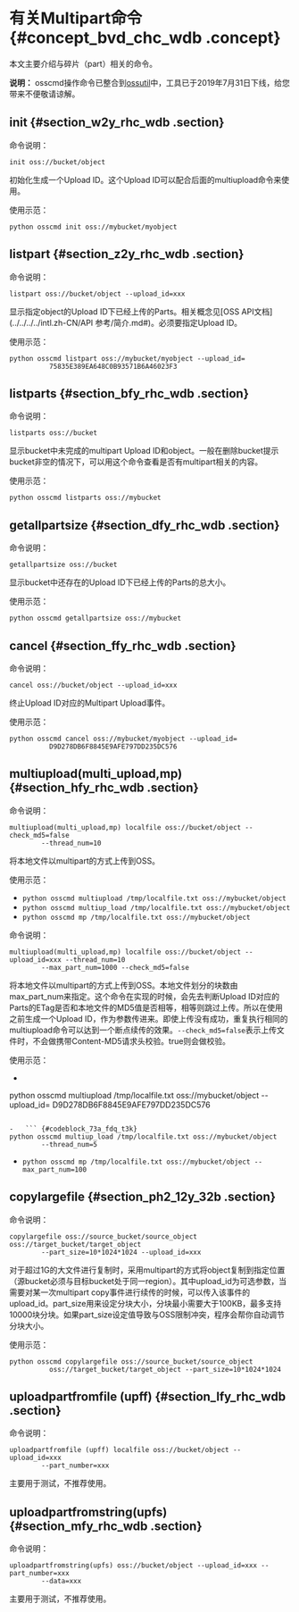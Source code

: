 # 有关Multipart命令 {#concept_bvd_chc_wdb .concept}

本文主要介绍与碎片（part）相关的命令。

**说明：** osscmd操作命令已整合到[ossutil](intl.zh-CN/常用工具/命令行工具ossutil/概述.md#)中，工具已于2019年7月31日下线，给您带来不便敬请谅解。

## init {#section_w2y_rhc_wdb .section}

命令说明：

`init oss://bucket/object`

初始化生成一个Upload ID。这个Upload ID可以配合后面的multiupload命令来使用。

使用示范：

 `python osscmd init oss://mybucket/myobject`

## listpart {#section_z2y_rhc_wdb .section}

命令说明：

`listpart oss://bucket/object --upload_id=xxx`

显示指定object的Upload ID下已经上传的Parts。相关概念见[OSS API文档](../../../../intl.zh-CN/API 参考/简介.md#)。必须要指定Upload ID。

使用示范：

``` {#codeblock_nr1_ofb_mc8}
python osscmd listpart oss://mybucket/myobject --upload_id=
          75835E389EA648C0B93571B6A46023F3
```

## listparts {#section_bfy_rhc_wdb .section}

命令说明：

`listparts oss://bucket`

显示bucket中未完成的multipart Upload ID和object。一般在删除bucket提示bucket非空的情况下，可以用这个命令查看是否有multipart相关的内容。

使用示范：

 `python osscmd listparts oss://mybucket`

## getallpartsize {#section_dfy_rhc_wdb .section}

命令说明：

`getallpartsize oss://bucket`

显示bucket中还存在的Upload ID下已经上传的Parts的总大小。

使用示范：

 `python osscmd getallpartsize oss://mybucket`

## cancel {#section_ffy_rhc_wdb .section}

命令说明：

`cancel oss://bucket/object --upload_id=xxx`

终止Upload ID对应的Multipart Upload事件。

使用示范：

``` {#codeblock_9nq_mu6_gb2}
python osscmd cancel oss://mybucket/myobject --upload_id=
          D9D278DB6F8845E9AFE797DD235DC576
```

## multiupload\(multi\_upload,mp\) {#section_hfy_rhc_wdb .section}

命令说明：

``` {#codeblock_ysj_y51_ohl}
multiupload(multi_upload,mp) localfile oss://bucket/object --check_md5=false
        --thread_num=10
```

将本地文件以multipart的方式上传到OSS。

使用示范：

-   `python osscmd multiupload /tmp/localfile.txt oss://mybucket/object`
-   `python osscmd multiup_load /tmp/localfile.txt oss://mybucket/object`
-   `python osscmd mp /tmp/localfile.txt oss://mybucket/object`

命令说明：

``` {#codeblock_7pr_hs1_2md}
multiupload(multi_upload,mp) localfile oss://bucket/object --upload_id=xxx --thread_num=10
        --max_part_num=1000 --check_md5=false
```

将本地文件以multipart的方式上传到OSS。本地文件划分的块数由max\_part\_num来指定。这个命令在实现的时候，会先去判断Upload ID对应的Parts的ETag是否和本地文件的MD5值是否相等，相等则跳过上传。所以在使用之前生成一个Upload ID，作为参数传进来。即使上传没有成功，重复执行相同的multiupload命令可以达到一个断点续传的效果。`--check_md5=false`表示上传文件时，不会做携带Content-MD5请求头校验。true则会做校验。

使用示范：

-   ``` {#codeblock_906_ji8_8a7}
python osscmd multiupload /tmp/localfile.txt oss://mybucket/object --upload_id=
          D9D278DB6F8845E9AFE797DD235DC576
```

-   ``` {#codeblock_73a_fdq_t3k}
python osscmd multiup_load /tmp/localfile.txt oss://mybucket/object
        --thread_num=5
```

-   `python osscmd mp /tmp/localfile.txt oss://mybucket/object --max_part_num=100`

## copylargefile {#section_ph2_12y_32b .section}

命令说明：

``` {#codeblock_ygg_9fg_kya}
copylargefile oss://source_bucket/source_object oss://target_bucket/target_object
        --part_size=10*1024*1024 --upload_id=xxx
```

对于超过1G的大文件进行复制时，采用multipart的方式将object复制到指定位置（源bucket必须与目标bucket处于同一region）。其中upload\_id为可选参数，当需要对某一次multipart copy事件进行续传的时候，可以传入该事件的upload\_id。part\_size用来设定分块大小，分块最小需要大于100KB，最多支持10000块分块。如果part\_size设定值导致与OSS限制冲突，程序会帮你自动调节分块大小。

使用示范：

``` {#codeblock_uyj_npa_noo}
python osscmd copylargefile oss://source_bucket/source_object
          oss://target_bucket/target_object --part_size=10*1024*1024
```

## uploadpartfromfile \(upff\) {#section_lfy_rhc_wdb .section}

命令说明：

``` {#codeblock_as5_yh0_vqw}
uploadpartfromfile (upff) localfile oss://bucket/object --upload_id=xxx
        --part_number=xxx
```

主要用于测试，不推荐使用。

## uploadpartfromstring\(upfs\) {#section_mfy_rhc_wdb .section}

命令说明：

``` {#codeblock_bak_jds_7lm}
uploadpartfromstring(upfs) oss://bucket/object --upload_id=xxx --part_number=xxx
        --data=xxx
```

主要用于测试，不推荐使用。

